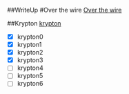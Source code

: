 ##WriteUp
#Over the wire
[Over the wire](http://overthewire.org/wargames/)

##Krypton
[krypton](http://overthewire.org/wargames/krypton/)


- [x] krypton0
- [x] krypton1
- [x] krypton2
- [x] krypton3
- [ ] krypton4
- [ ] krypton5
- [ ] krypton6
